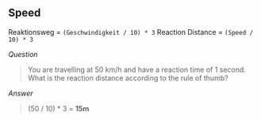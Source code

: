 ## Speed

Reaktionsweg = `(Geschwindigkeit / 10) * 3`
Reaction Distance = `(Speed / 10) * 3`

*Question*
> You are travelling at 50 km/h and have a reaction time of 1 second. What is the reaction distance according to the rule of thumb?

*Answer*
> (50 / 10) * 3 = **15m**